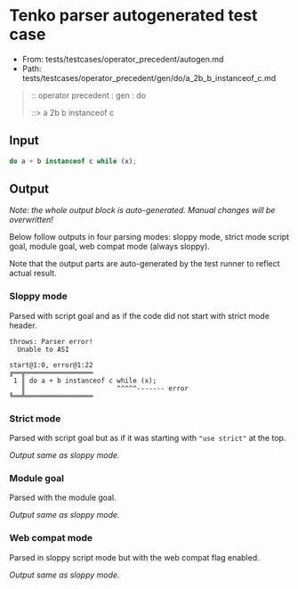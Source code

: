 # Tenko parser autogenerated test case

- From: tests/testcases/operator_precedent/autogen.md
- Path: tests/testcases/operator_precedent/gen/do/a_2b_b_instanceof_c.md

> :: operator precedent : gen : do
>
> ::> a 2b b instanceof c

## Input


`````js
do a + b instanceof c while (x);
`````

## Output

_Note: the whole output block is auto-generated. Manual changes will be overwritten!_

Below follow outputs in four parsing modes: sloppy mode, strict mode script goal, module goal, web compat mode (always sloppy).

Note that the output parts are auto-generated by the test runner to reflect actual result.

### Sloppy mode

Parsed with script goal and as if the code did not start with strict mode header.

`````
throws: Parser error!
  Unable to ASI

start@1:0, error@1:22
╔══╦═════════════════
 1 ║ do a + b instanceof c while (x);
   ║                       ^^^^^------- error
╚══╩═════════════════

`````

### Strict mode

Parsed with script goal but as if it was starting with `"use strict"` at the top.

_Output same as sloppy mode._

### Module goal

Parsed with the module goal.

_Output same as sloppy mode._

### Web compat mode

Parsed in sloppy script mode but with the web compat flag enabled.

_Output same as sloppy mode._
